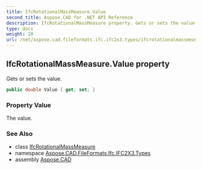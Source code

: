 ```yaml
---
title: IfcRotationalMassMeasure.Value
second_title: Aspose.CAD for .NET API Reference
description: IfcRotationalMassMeasure property. Gets or sets the value
type: docs
weight: 20
url: /net/aspose.cad.fileformats.ifc.ifc2x3.types/ifcrotationalmassmeasure/value/
---
```

## IfcRotationalMassMeasure.Value property

Gets or sets the value.

```csharp
public double Value { get; set; }
```

### Property Value

The value.

### See Also

* class [IfcRotationalMassMeasure](../)
* namespace [Aspose.CAD.FileFormats.Ifc.IFC2X3.Types](../../ifcrotationalmassmeasure/)
* assembly [Aspose.CAD](../../../)


